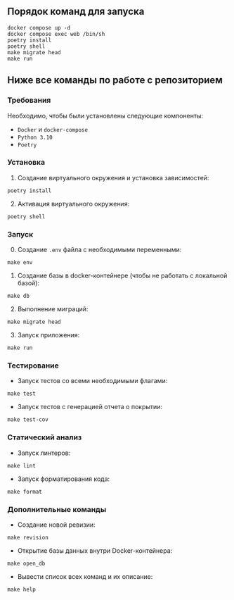 ## Порядок команд для запуска
```
docker compose up -d
docker compose exec web /bin/sh
poetry install
poetry shell
make migrate head
make run
```

## Ниже все команды по работе с репозиторием

### Требования

Необходимо, чтобы были установлены следующие компоненты:

- `Docker` и `docker-compose`
- `Python 3.10`
- `Poetry`

### Установка

1. Создание виртуального окружения и установка зависимостей:
```commandline
poetry install
```

2. Активация виртуального окружения:

```commandline
poetry shell
```


### Запуск

0. Создание `.env` файла с необходимыми переменными:
```commandline
make env
```

1. Создание базы в docker-контейнере (чтобы не работать с локальной базой):
```commandline
make db
```
2. Выполнение миграций:
```commandline
make migrate head
```
3. Запуск приложения:
```commandline
make run
```

### Тестирование

- Запуск тестов со всеми необходимыми флагами:
```commandline
make test
```

- Запуск тестов с генерацией отчета о покрытии:
```commandline
make test-cov
```

### Статический анализ

- Запуск линтеров:
```commandline
make lint
```

- Запуск форматирования кода:
```commandline
make format
```

### Дополнительные команды

- Создание новой ревизии:
```commandline
make revision
```
- Открытие базы данных внутри Docker-контейнера:
```commandline
make open_db
```

- Вывести список всех команд и их описание:
```commandline
make help
```

